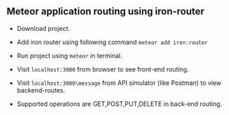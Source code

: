 ## Meteor application routing using iron-router

* Download project.

* Add iron router using following command ```meteor add iron:router```

* Run project using ```meteor``` in terminal.

* Visit ```localhost:3000``` from browser to see front-end routing.

* Visit ```localhost:3000\message``` from API simulator (like Postman) to view backend-routes.

* Supported operations are GET,POST,PUT,DELETE in back-end routing.
